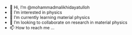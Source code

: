 - 👋 Hi, I’m @mohammadmalikhidayatulloh
- 👀 I’m interested in physics
- 🌱 I’m currently learning material physics
- 💞️ I’m looking to collaborate on research in material physics
- 📫 How to reach me ...

<!---
mohammadmalikhidayatulloh/mohammadmalikhidayatulloh is a ✨ special ✨ repository because its `README.md` (this file) appears on your GitHub profile.
You can click the Preview link to take a look at your changes.
--->
